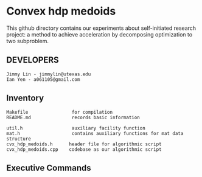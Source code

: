 Convex hdp medoids 
=======================

This github directory contains our experiments about self-initiated research
project: a method to achieve acceleration by decomposing optimization to two subproblem.

DEVELOPERS
---------------

    Jimmy Lin - jimmylin@utexas.edu
    Ian Yen - a061105@gmail.com


Inventory
--------------

    Makefile                for compilation
    README.md               records basic information

    util.h                  auxiliary facility function
    mat.h                   contains auxiliary functions for mat data structure
    cvx_hdp_medoids.h      header file for algorithmic script
    cvx_hdp_medoids.cpp    codebase as our algorithmic script

Executive Commands
-----------------


